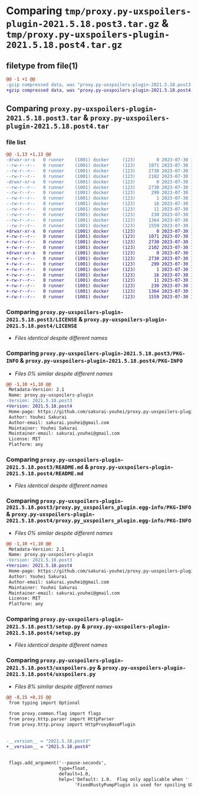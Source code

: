# Comparing `tmp/proxy.py-uxspoilers-plugin-2021.5.18.post3.tar.gz` & `tmp/proxy.py-uxspoilers-plugin-2021.5.18.post4.tar.gz`

## filetype from file(1)

```diff
@@ -1 +1 @@
-gzip compressed data, was "proxy.py-uxspoilers-plugin-2021.5.18.post3.tar", last modified: Sun Jul 30 13:22:37 2023, max compression
+gzip compressed data, was "proxy.py-uxspoilers-plugin-2021.5.18.post4.tar", last modified: Sun Jul 30 13:43:14 2023, max compression
```

## Comparing `proxy.py-uxspoilers-plugin-2021.5.18.post3.tar` & `proxy.py-uxspoilers-plugin-2021.5.18.post4.tar`

### file list

```diff
@@ -1,13 +1,13 @@
-drwxr-xr-x   0 runner    (1001) docker     (123)        0 2023-07-30 13:22:37.661899 proxy.py-uxspoilers-plugin-2021.5.18.post3/
--rw-r--r--   0 runner    (1001) docker     (123)     1071 2023-07-30 13:22:28.000000 proxy.py-uxspoilers-plugin-2021.5.18.post3/LICENSE
--rw-r--r--   0 runner    (1001) docker     (123)     2730 2023-07-30 13:22:37.661899 proxy.py-uxspoilers-plugin-2021.5.18.post3/PKG-INFO
--rw-r--r--   0 runner    (1001) docker     (123)     2102 2023-07-30 13:22:28.000000 proxy.py-uxspoilers-plugin-2021.5.18.post3/README.md
-drwxr-xr-x   0 runner    (1001) docker     (123)        0 2023-07-30 13:22:37.661899 proxy.py-uxspoilers-plugin-2021.5.18.post3/proxy.py_uxspoilers_plugin.egg-info/
--rw-r--r--   0 runner    (1001) docker     (123)     2730 2023-07-30 13:22:37.000000 proxy.py-uxspoilers-plugin-2021.5.18.post3/proxy.py_uxspoilers_plugin.egg-info/PKG-INFO
--rw-r--r--   0 runner    (1001) docker     (123)      299 2023-07-30 13:22:37.000000 proxy.py-uxspoilers-plugin-2021.5.18.post3/proxy.py_uxspoilers_plugin.egg-info/SOURCES.txt
--rw-r--r--   0 runner    (1001) docker     (123)        1 2023-07-30 13:22:37.000000 proxy.py-uxspoilers-plugin-2021.5.18.post3/proxy.py_uxspoilers_plugin.egg-info/dependency_links.txt
--rw-r--r--   0 runner    (1001) docker     (123)       16 2023-07-30 13:22:37.000000 proxy.py-uxspoilers-plugin-2021.5.18.post3/proxy.py_uxspoilers_plugin.egg-info/requires.txt
--rw-r--r--   0 runner    (1001) docker     (123)       11 2023-07-30 13:22:37.000000 proxy.py-uxspoilers-plugin-2021.5.18.post3/proxy.py_uxspoilers_plugin.egg-info/top_level.txt
--rw-r--r--   0 runner    (1001) docker     (123)      230 2023-07-30 13:22:37.661899 proxy.py-uxspoilers-plugin-2021.5.18.post3/setup.cfg
--rw-r--r--   0 runner    (1001) docker     (123)     1364 2023-07-30 13:22:28.000000 proxy.py-uxspoilers-plugin-2021.5.18.post3/setup.py
--rw-r--r--   0 runner    (1001) docker     (123)     1559 2023-07-30 13:22:28.000000 proxy.py-uxspoilers-plugin-2021.5.18.post3/uxspoilers.py
+drwxr-xr-x   0 runner    (1001) docker     (123)        0 2023-07-30 13:43:14.198560 proxy.py-uxspoilers-plugin-2021.5.18.post4/
+-rw-r--r--   0 runner    (1001) docker     (123)     1071 2023-07-30 13:43:02.000000 proxy.py-uxspoilers-plugin-2021.5.18.post4/LICENSE
+-rw-r--r--   0 runner    (1001) docker     (123)     2730 2023-07-30 13:43:14.198560 proxy.py-uxspoilers-plugin-2021.5.18.post4/PKG-INFO
+-rw-r--r--   0 runner    (1001) docker     (123)     2102 2023-07-30 13:43:02.000000 proxy.py-uxspoilers-plugin-2021.5.18.post4/README.md
+drwxr-xr-x   0 runner    (1001) docker     (123)        0 2023-07-30 13:43:14.198560 proxy.py-uxspoilers-plugin-2021.5.18.post4/proxy.py_uxspoilers_plugin.egg-info/
+-rw-r--r--   0 runner    (1001) docker     (123)     2730 2023-07-30 13:43:14.000000 proxy.py-uxspoilers-plugin-2021.5.18.post4/proxy.py_uxspoilers_plugin.egg-info/PKG-INFO
+-rw-r--r--   0 runner    (1001) docker     (123)      299 2023-07-30 13:43:14.000000 proxy.py-uxspoilers-plugin-2021.5.18.post4/proxy.py_uxspoilers_plugin.egg-info/SOURCES.txt
+-rw-r--r--   0 runner    (1001) docker     (123)        1 2023-07-30 13:43:14.000000 proxy.py-uxspoilers-plugin-2021.5.18.post4/proxy.py_uxspoilers_plugin.egg-info/dependency_links.txt
+-rw-r--r--   0 runner    (1001) docker     (123)       16 2023-07-30 13:43:14.000000 proxy.py-uxspoilers-plugin-2021.5.18.post4/proxy.py_uxspoilers_plugin.egg-info/requires.txt
+-rw-r--r--   0 runner    (1001) docker     (123)       11 2023-07-30 13:43:14.000000 proxy.py-uxspoilers-plugin-2021.5.18.post4/proxy.py_uxspoilers_plugin.egg-info/top_level.txt
+-rw-r--r--   0 runner    (1001) docker     (123)      230 2023-07-30 13:43:14.198560 proxy.py-uxspoilers-plugin-2021.5.18.post4/setup.cfg
+-rw-r--r--   0 runner    (1001) docker     (123)     1364 2023-07-30 13:43:02.000000 proxy.py-uxspoilers-plugin-2021.5.18.post4/setup.py
+-rw-r--r--   0 runner    (1001) docker     (123)     1559 2023-07-30 13:43:02.000000 proxy.py-uxspoilers-plugin-2021.5.18.post4/uxspoilers.py
```

### Comparing `proxy.py-uxspoilers-plugin-2021.5.18.post3/LICENSE` & `proxy.py-uxspoilers-plugin-2021.5.18.post4/LICENSE`

 * *Files identical despite different names*

### Comparing `proxy.py-uxspoilers-plugin-2021.5.18.post3/PKG-INFO` & `proxy.py-uxspoilers-plugin-2021.5.18.post4/PKG-INFO`

 * *Files 0% similar despite different names*

```diff
@@ -1,10 +1,10 @@
 Metadata-Version: 2.1
 Name: proxy.py-uxspoilers-plugin
-Version: 2021.5.18.post3
+Version: 2021.5.18.post4
 Home-page: https://github.com/sakurai-youhei/proxy.py-uxspoilers-plugin
 Author: Youhei Sakurai
 Author-email: sakurai.youhei@gmail.com
 Maintainer: Youhei Sakurai
 Maintainer-email: sakurai.youhei@gmail.com
 License: MIT
 Platform: any
```

### Comparing `proxy.py-uxspoilers-plugin-2021.5.18.post3/README.md` & `proxy.py-uxspoilers-plugin-2021.5.18.post4/README.md`

 * *Files identical despite different names*

### Comparing `proxy.py-uxspoilers-plugin-2021.5.18.post3/proxy.py_uxspoilers_plugin.egg-info/PKG-INFO` & `proxy.py-uxspoilers-plugin-2021.5.18.post4/proxy.py_uxspoilers_plugin.egg-info/PKG-INFO`

 * *Files 0% similar despite different names*

```diff
@@ -1,10 +1,10 @@
 Metadata-Version: 2.1
 Name: proxy.py-uxspoilers-plugin
-Version: 2021.5.18.post3
+Version: 2021.5.18.post4
 Home-page: https://github.com/sakurai-youhei/proxy.py-uxspoilers-plugin
 Author: Youhei Sakurai
 Author-email: sakurai.youhei@gmail.com
 Maintainer: Youhei Sakurai
 Maintainer-email: sakurai.youhei@gmail.com
 License: MIT
 Platform: any
```

### Comparing `proxy.py-uxspoilers-plugin-2021.5.18.post3/setup.py` & `proxy.py-uxspoilers-plugin-2021.5.18.post4/setup.py`

 * *Files identical despite different names*

### Comparing `proxy.py-uxspoilers-plugin-2021.5.18.post3/uxspoilers.py` & `proxy.py-uxspoilers-plugin-2021.5.18.post4/uxspoilers.py`

 * *Files 8% similar despite different names*

```diff
@@ -8,15 +8,15 @@
 from typing import Optional
 
 from proxy.common.flag import flags
 from proxy.http.parser import HttpParser
 from proxy.http.proxy import HttpProxyBasePlugin
 
 
-__version__ = "2021.5.18.post3"
+__version__ = "2021.5.18.post4"
 
 
 flags.add_argument('--pause-seconds',
                    type=float,
                    default=1.0,
                    help=('Default: 1.0.  Flag only applicable when '
                          'FixedRustyPumpPlugin is used for spoiling UX.'))
```

